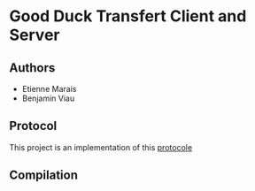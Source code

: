# Good Duck Transfert Client and Server

## Authors 
* Etienne Marais
* Benjamin Viau

## Protocol 
This project is an implementation of this [protocole](docs/rfc.txt)

## Compilation


